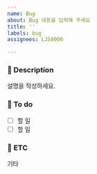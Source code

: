 ```yaml
---
name: Bug
about: Bug 내용을 입력해 주세요
title: ''
labels: bug
assignees: LJS0000

---
```


### 📌 Description
설명을 작성하세요.

### 📌 To do
- [ ] 할 일
- [ ] 할 일

### 📌 ETC
기타
